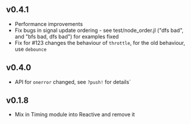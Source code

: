 v0.4.1
------
* Performance improvements
* Fix bugs in signal update ordering - see test/node_order.jl ("dfs bad", and "bfs bad, dfs bad") for examples fixed
* Fix for #123 changes the behaviour of `throttle`, for the old behaviour, use `debounce`

v0.4.0
------
* API for `onerror` changed, see `?push!` for details`

v0.1.8
------
* Mix in Timing module into Reactive and remove it

